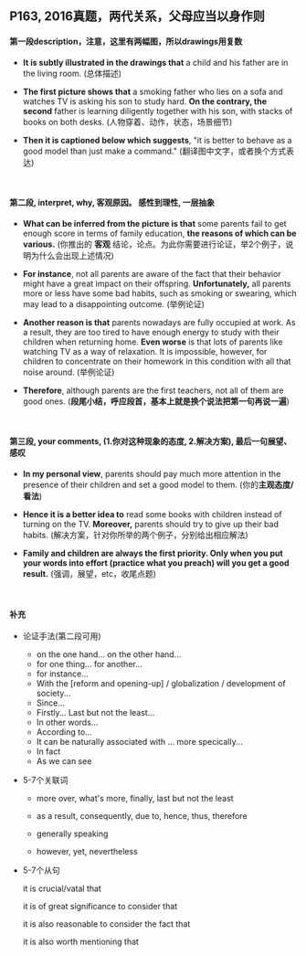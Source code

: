 ##	P163, 2016真题，两代关系，父母应当以身作则

####	第一段description，注意，这里有两幅图，所以drawings用复数

*	**It is subtly illustrated in the drawings that** a child and his father are in the living room. (总体描述)

*	**The first picture shows that** a smoking father who lies on a sofa and watches TV is asking his son to study hard. **On the contrary, the second** father is learning diligently together with his son, with stacks of books on both desks. (人物穿着、动作，状态，场景细节)

*	**Then it is captioned below which suggests**, "it is better to behave as a good model than just make a command." (翻译图中文字，或者换个方式表达)

<br/>

####	第二段, interpret, why, 客观原因。 感性到理性, 一层抽象

*	**What can be inferred from the picture is that** some parents fail to get enough score in terms of family education, **the reasons of which can be various.** (你推出的 **客观** 结论，论点。为此你需要进行论证，举2个例子，说明为什么会出现上述情况)

*	**For instance**, not all parents are aware of the fact that their behavior might have a great impact on their offspring. **Unfortunately,** all parents more or less have some bad habits, such as smoking or swearing, which may lead to a disappointing outcome. (举例论证)

*	**Another reason is that** parents nowadays are fully occupied at work. As a result, they are too tired to have enough energy to study with their children when returning home. **Even worse** is that lots of parents like watching TV as a way of relaxation. It is impossible, however, for children to concentrate on their homework in this condition with all that noise around. (举例论证)

*	**Therefore**, although parents are the first teachers, not all of them are good ones. (**段尾小结，呼应段首，基本上就是换个说法把第一句再说一遍**)

<br/>

####	第三段, your comments, (1.你对这种现象的态度, 2.解决方案), 最后一句展望、感叹

*	**In my personal view**, parents should pay much more attention in the presence of their children and set a good model to them. (你的**主观态度/看法**)

*	**Hence it is a better idea to** read some books with children instead of turning on the TV. **Moreover,** parents should try to give up their bad habits. (解决方案，针对你所举的两个例子，分别给出相应解法)

*	**Family and children are always the first priority. Only when you put your words into effort (practice what you preach) will you get a good result.** (强调，展望，etc，收尾点题)

<br/>

####	补充

*	论证手法(第二段可用)

	*	on the one hand... on the other hand...
	*	for one thing... for another...
	*	for instance...
	*	With the [reform and opening-up] / globalization / development of society...
	*	Since...
	*	Firstly... Last but not the least...
	*	In other words...
	*	According to...
	*	It can be naturally associated with ... more specically...
	*	In fact
	*	As we can see

*	5-7个关联词

	*	more over, what's more, finally, last but not the least

	*	as a result, consequently, due to, hence, thus, therefore

	*	generally speaking

	*	however, yet, nevertheless

*	5-7个从句

	it is crucial/vatal that

	it is of great significance to consider that

	it is also reasonable to consider the fact that 

	it is also worth mentioning that
